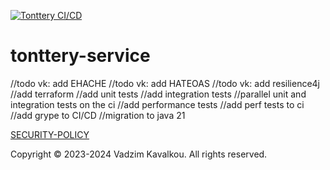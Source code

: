 [![Tonttery CI/CD](https://github.com/fragaLY/tonttery-service/actions/workflows/tonterry-service.yml/badge.svg?branch=main)](https://github.com/fragaLY/tonttery-service/actions/workflows/tonterry-service.yml)
# tonttery-service

//todo vk: add EHACHE
//todo vk: add HATEOAS
//todo vk: add resilience4j
//add terraform
//add unit tests
//add integration tests
//parallel unit and integration tests on the ci
//add performance tests
//add perf tests to ci
//add grype to CI/CD
//migration to java 21

[SECURITY-POLICY](/SECURITY.md)

Copyright © 2023-2024 Vadzim Kavalkou. All rights reserved.
